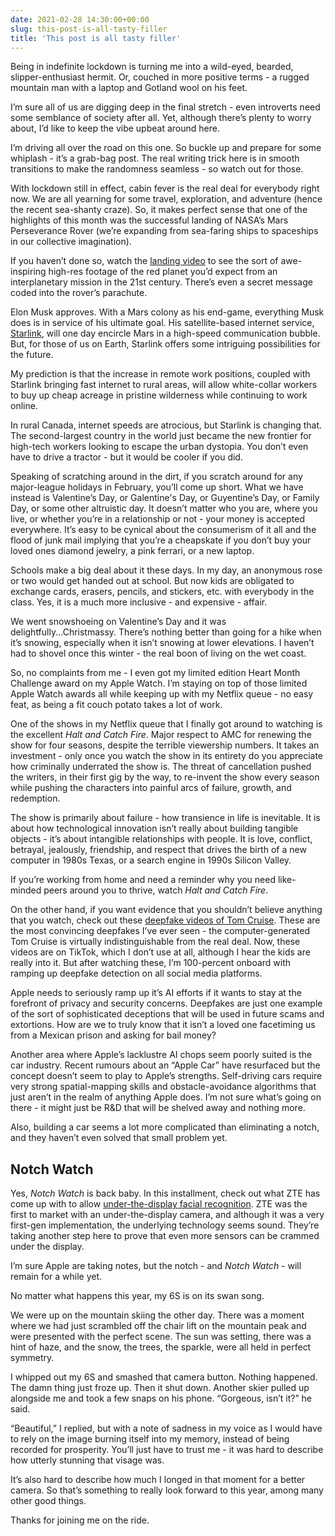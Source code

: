 ```yaml
---
date: 2021-02-28 14:30:00+00:00
slug: this-post-is-all-tasty-filler
title: 'This post is all tasty filler'
---
```


Being in indefinite lockdown is turning me into a wild-eyed, bearded, slipper-enthusiast hermit. Or, couched in more positive terms - a rugged mountain man with a laptop and Gotland wool on his feet.

I’m sure all of us are digging deep in the final stretch - even introverts need some semblance of society after all. Yet, although there’s plenty to worry about, I’d like to keep the vibe upbeat around here.

I’m driving all over the road on this one. So buckle up and prepare for some whiplash - it’s a grab-bag post. The real writing trick here is in smooth transitions to make the randomness seamless - so watch out for those.

With lockdown still in effect, cabin fever is the real deal for everybody right now. We are all yearning for some travel, exploration, and adventure (hence the recent sea-shanty craze). So, it makes perfect sense that one of the highlights of this month was the successful landing of NASA’s Mars Perseverance Rover (we’re expanding from sea-faring ships to spaceships in our collective imagination).

If you haven’t done so, watch the [landing video](https://mars.nasa.gov/mars2020/multimedia/videos/?v=461) to see the sort of awe-inspiring high-res footage of the red planet you’d expect from an interplanetary mission in the 21st century. There’s even a secret message coded into the rover’s parachute.

Elon Musk approves. With a Mars colony as his end-game, everything Musk does is in service of his ultimate goal. His satellite-based internet service, [Starlink](https://www.starlink.com), will one day encircle Mars in a high-speed communication bubble. But, for those of us on Earth, Starlink offers some intriguing possibilities for the future.

My prediction is that the increase in remote work positions, coupled with Starlink bringing fast internet to rural areas, will allow white-collar workers to buy up cheap acreage in pristine wilderness while continuing to work online. 

In rural Canada, internet speeds are atrocious, but Starlink is changing that. The second-largest country in the world just became the new frontier for high-tech workers looking to escape the urban dystopia. You don’t even have to drive a tractor - but it would be cooler if you did.

<!--more-->

Speaking of scratching around in the dirt, if you scratch around for any major-league holidays in February, you’ll come up short. What we have instead is Valentine’s Day, or Galentine's Day, or Guyentine’s Day, or Family Day, or some other altruistic day. It doesn’t matter who you are, where you live, or whether you’re in a relationship or not - your money is accepted everywhere. It’s easy to be cynical about the consumerism of it all and the flood of junk mail implying that you’re a cheapskate if you don’t buy your loved ones diamond jewelry, a pink ferrari, or a new laptop.

Schools make a big deal about it these days. In my day, an anonymous rose or two would get handed out at school. But now kids are obligated to exchange cards, erasers, pencils, and stickers, etc. with everybody in the class. Yes, it is a much more inclusive - and expensive - affair.

We went snowshoeing on Valentine’s Day and it was delightfully...Christmassy. There’s nothing better than going for a hike when it’s snowing, especially when it isn’t snowing at lower elevations. I haven’t had to shovel once this winter - the real boon of living on the wet coast.

So, no complaints from me - I even got my limited edition Heart Month Challenge award on my Apple Watch. I’m staying on top of those limited Apple Watch awards all while keeping up with my Netflix queue - no easy feat, as being a fit couch potato takes a lot of work.

One of the shows in my Netflix queue that I finally got around to watching is the excellent *Halt and Catch Fire*. Major respect to AMC for renewing the show for four seasons, despite the terrible viewership numbers. It takes an investment - only once you watch the show in its entirety do you appreciate how criminally underrated the show is. The threat of cancellation pushed the writers, in their first gig by the way, to re-invent the show every season while pushing the characters into painful arcs of failure, growth, and redemption.

The show is primarily about failure - how transience in life is inevitable. It is about how technological innovation isn’t really about building tangible objects - it’s about intangible relationships with people. It is love, conflict, betrayal, jealously, friendship, and respect that drives the birth of a new computer in 1980s Texas, or a search engine in 1990s Silicon Valley.

If you’re working from home and need a reminder why you need like-minded peers around you to thrive, watch *Halt and Catch Fire*.

On the other hand, if you want evidence that you shouldn’t believe anything that you watch, check out these [deepfake videos of Tom Cruise](https://www.inputmag.com/tech/deepfake-videos-of-tom-cruise-show-just-fast-its-improving). These are the most convincing deepfakes I’ve ever seen - the computer-generated Tom Cruise is virtually indistinguishable from the real deal. Now, these videos are on TikTok, which I don’t use at all, although I hear the kids are really into it. But after watching these, I’m 100-percent onboard with ramping up deepfake detection on all social media platforms.

Apple needs to seriously ramp up it’s AI efforts if it wants to stay at the forefront of privacy and security concerns. Deepfakes are just one example of the sort of sophisticated deceptions that will be used in future scams and extortions. How are we to truly know that it isn’t a loved one facetiming us from a Mexican prison and asking for bail money?

Another area where Apple’s lacklustre AI chops seem poorly suited is the car industry. Recent rumours about an “Apple Car” have resurfaced but the concept doesn’t seem to play to Apple’s strengths. Self-driving cars require very strong spatial-mapping skills and obstacle-avoidance algorithms that just aren’t in the realm of anything Apple does. I’m not sure what’s going on there - it might just be R&D that will be shelved away and nothing more.

Also, building a car seems a lot more complicated than eliminating a notch, and they haven’t even solved that small problem yet.

## Notch Watch

Yes, *Notch Watch* is back baby. In this installment, check out what ZTE has come up with to allow [under-the-display facial recognition](https://www.engadget.com/zte-under-display-3d-structured-light-system-facial-recognition-173214695.html). ZTE was the first to market with an under-the-display camera, and although it was a very first-gen implementation, the underlying technology seems sound. They’re taking another step here to prove that even more sensors can be crammed under the display.

I’m sure Apple are taking notes, but the notch - and *Notch Watch* - will remain for a while yet.

No matter what happens this year, my 6S is on its swan song.

We were up on the mountain skiing the other day. There was a moment where we had just scrambled off the chair lift on the mountain peak and were presented with the perfect scene. The sun was setting, there was a hint of haze, and the snow, the trees, the sparkle, were all held in perfect symmetry.

I whipped out my 6S and smashed that camera button. Nothing happened. The damn thing just froze up. Then it shut down. Another skier pulled up alongside me and took a few snaps on his phone. “Gorgeous, isn’t it?” he said.

“Beautiful,” I replied, but with a note of sadness in my voice as I would have to rely on the image burning itself into my memory, instead of being recorded for prosperity. You’ll just have to trust me - it was hard to describe how utterly stunning that visage was.

It’s also hard to describe how much I longed in that moment for a better camera. So that’s something to really look forward to this year, among many other good things.

Thanks for joining me on the ride.
